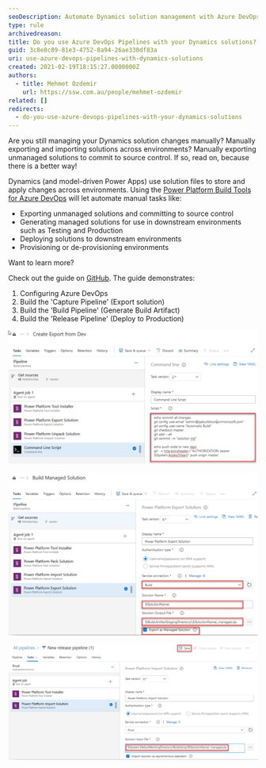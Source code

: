```yaml
---
seoDescription: Automate Dynamics solution management with Azure DevOps Pipelines, streamlining exports, deployments, and provisioning across environments.
type: rule
archivedreason:
title: Do you use Azure DevOps Pipelines with your Dynamics solutions?
guid: 3c8e8c89-81e3-4752-8a94-26ae330df83a
uri: use-azure-devops-pipelines-with-dynamics-solutions
created: 2021-02-19T18:15:27.0000000Z
authors:
  - title: Mehmet Ozdemir
    url: https://ssw.com.au/people/mehmet-ozdemir
related: []
redirects:
  - do-you-use-azure-devops-pipelines-with-your-dynamics-solutions
---
```


Are you still managing your Dynamics solution changes manually? Manually exporting and importing solutions across environments? Manually exporting unmanaged solutions to commit to source control. If so, read on, because there is a better way!

<!--endintro-->

Dynamics (and model-driven Power Apps) use solution files to store and apply changes across environments. Using the [Power Platform Build Tools for Azure DevOps](https://docs.microsoft.com/en-us/power-platform/alm/devops-build-tools) will let automate manual tasks like:

- Exporting unmanaged solutions and committing to source control
- Generating managed solutions for use in downstream environments such as Testing and Production
- Deploying solutions to downstream environments
- Provisioning or de-provisioning environments

Want to learn more?

Check out the guide on [GitHub](https://github.com/microsoft/PowerApps-Samples/tree/master/build-tools). The guide demonstrates:

1. Configuring Azure DevOps
2. Build the 'Capture Pipeline' (Export solution)
3. Build the 'Build Pipeline' (Generate Build Artifact)
4. Build the 'Release Pipeline' (Deploy to Production)

![Figure: Sample Azure Pipeline to export solution and commit to source control](sample-azure-1.png)

![Figure: Sample Azure Pipeline to create a managed solution from source](sample-azure-2.png)

![Figure: Sample Release Pipeline to deploy the managed solution to production](sample-azure-3.png)
